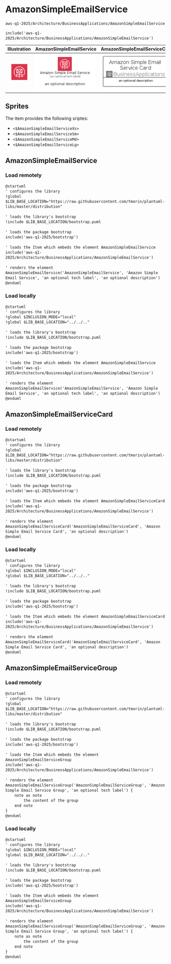 # AmazonSimpleEmailService


```text
aws-q1-2025/Architecture/BusinessApplications/AmazonSimpleEmailService
```

```text
include('aws-q1-2025/Architecture/BusinessApplications/AmazonSimpleEmailService')
```



| Illustration | AmazonSimpleEmailService | AmazonSimpleEmailServiceCard | AmazonSimpleEmailServiceGroup |
| :---: | :---: | :---: | :---: |
| ![illustration for Illustration](../../../aws-q1-2025/Architecture/BusinessApplications/AmazonSimpleEmailService.png) | ![illustration for AmazonSimpleEmailService](../../../aws-q1-2025/Architecture/BusinessApplications/AmazonSimpleEmailService.Local.png) | ![illustration for AmazonSimpleEmailServiceCard](../../../aws-q1-2025/Architecture/BusinessApplications/AmazonSimpleEmailServiceCard.Local.png) | ![illustration for AmazonSimpleEmailServiceGroup](../../../aws-q1-2025/Architecture/BusinessApplications/AmazonSimpleEmailServiceGroup.Local.png) |



## Sprites
The item provides the following sriptes:

- `<$AmazonSimpleEmailServiceXs>`
- `<$AmazonSimpleEmailServiceSm>`
- `<$AmazonSimpleEmailServiceMd>`
- `<$AmazonSimpleEmailServiceLg>`





## AmazonSimpleEmailService

### Load remotely
```plantuml
@startuml
' configures the library
!global $LIB_BASE_LOCATION="https://raw.githubusercontent.com/tmorin/plantuml-libs/master/distribution"

' loads the library's bootstrap
!include $LIB_BASE_LOCATION/bootstrap.puml

' loads the package bootstrap
include('aws-q1-2025/bootstrap')

' loads the Item which embeds the element AmazonSimpleEmailService
include('aws-q1-2025/Architecture/BusinessApplications/AmazonSimpleEmailService')

' renders the element
AmazonSimpleEmailService('AmazonSimpleEmailService', 'Amazon Simple Email Service', 'an optional tech label', 'an optional description')
@enduml
```

### Load locally
```plantuml
@startuml
' configures the library
!global $INCLUSION_MODE="local"
!global $LIB_BASE_LOCATION="../../.."

' loads the library's bootstrap
!include $LIB_BASE_LOCATION/bootstrap.puml

' loads the package bootstrap
include('aws-q1-2025/bootstrap')

' loads the Item which embeds the element AmazonSimpleEmailService
include('aws-q1-2025/Architecture/BusinessApplications/AmazonSimpleEmailService')

' renders the element
AmazonSimpleEmailService('AmazonSimpleEmailService', 'Amazon Simple Email Service', 'an optional tech label', 'an optional description')
@enduml
```

## AmazonSimpleEmailServiceCard

### Load remotely
```plantuml
@startuml
' configures the library
!global $LIB_BASE_LOCATION="https://raw.githubusercontent.com/tmorin/plantuml-libs/master/distribution"

' loads the library's bootstrap
!include $LIB_BASE_LOCATION/bootstrap.puml

' loads the package bootstrap
include('aws-q1-2025/bootstrap')

' loads the Item which embeds the element AmazonSimpleEmailServiceCard
include('aws-q1-2025/Architecture/BusinessApplications/AmazonSimpleEmailService')

' renders the element
AmazonSimpleEmailServiceCard('AmazonSimpleEmailServiceCard', 'Amazon Simple Email Service Card', 'an optional description')
@enduml
```

### Load locally
```plantuml
@startuml
' configures the library
!global $INCLUSION_MODE="local"
!global $LIB_BASE_LOCATION="../../.."

' loads the library's bootstrap
!include $LIB_BASE_LOCATION/bootstrap.puml

' loads the package bootstrap
include('aws-q1-2025/bootstrap')

' loads the Item which embeds the element AmazonSimpleEmailServiceCard
include('aws-q1-2025/Architecture/BusinessApplications/AmazonSimpleEmailService')

' renders the element
AmazonSimpleEmailServiceCard('AmazonSimpleEmailServiceCard', 'Amazon Simple Email Service Card', 'an optional description')
@enduml
```

## AmazonSimpleEmailServiceGroup

### Load remotely
```plantuml
@startuml
' configures the library
!global $LIB_BASE_LOCATION="https://raw.githubusercontent.com/tmorin/plantuml-libs/master/distribution"

' loads the library's bootstrap
!include $LIB_BASE_LOCATION/bootstrap.puml

' loads the package bootstrap
include('aws-q1-2025/bootstrap')

' loads the Item which embeds the element AmazonSimpleEmailServiceGroup
include('aws-q1-2025/Architecture/BusinessApplications/AmazonSimpleEmailService')

' renders the element
AmazonSimpleEmailServiceGroup('AmazonSimpleEmailServiceGroup', 'Amazon Simple Email Service Group', 'an optional tech label') {
    note as note
        the content of the group
    end note
}
@enduml
```

### Load locally
```plantuml
@startuml
' configures the library
!global $INCLUSION_MODE="local"
!global $LIB_BASE_LOCATION="../../.."

' loads the library's bootstrap
!include $LIB_BASE_LOCATION/bootstrap.puml

' loads the package bootstrap
include('aws-q1-2025/bootstrap')

' loads the Item which embeds the element AmazonSimpleEmailServiceGroup
include('aws-q1-2025/Architecture/BusinessApplications/AmazonSimpleEmailService')

' renders the element
AmazonSimpleEmailServiceGroup('AmazonSimpleEmailServiceGroup', 'Amazon Simple Email Service Group', 'an optional tech label') {
    note as note
        the content of the group
    end note
}
@enduml
```

